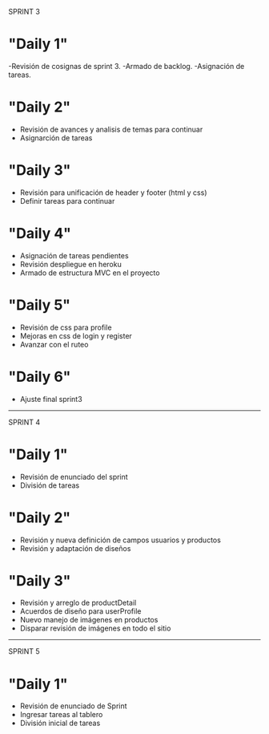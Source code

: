 SPRINT 3

# "Daily 1"

-Revisión de cosignas de sprint 3.
-Armado de backlog.
-Asignación de tareas.


# "Daily 2"

- Revisión de avances y analisis de temas para continuar
- Asignarción de tareas


# "Daily 3"

- Revisión para unificación de header y footer (html y css)
- Definir tareas para continuar


# "Daily 4"

- Asignación de tareas pendientes
- Revisión despliegue en heroku
- Armado de estructura MVC en el proyecto


# "Daily 5"
- Revisión de css para profile
- Mejoras en css de login y register
- Avanzar con el ruteo


# "Daily 6"
- Ajuste final sprint3

**************************************************

SPRINT 4
# "Daily 1"
- Revisión de enunciado del sprint
- División de tareas

# "Daily 2"
- Revisión y nueva definición de campos usuarios y productos
- Revisión y adaptación de diseños

# "Daily 3"
- Revisión y arreglo de productDetail
- Acuerdos de diseño para userProfile
- Nuevo manejo de imágenes en productos
- Disparar revisión de imágenes en todo el sitio


**************************************************

SPRINT 5
# "Daily 1"
- Revisión de enunciado de Sprint
- Ingresar tareas al tablero
- División inicial de tareas
